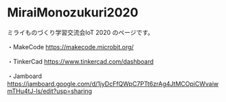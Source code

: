 # MiraiMonozukuri2020
ミライものづくり学習交流会IoT 2020 のページです。



・MakeCode
https://makecode.microbit.org/

・TinkerCad
https://www.tinkercad.com/dashboard

・Jamboard
https://jamboard.google.com/d/1jyDcFfQWpC7PTt6zrAg4JtMCOpiCWvaiwmTHu4tJ-ls/edit?usp=sharing

